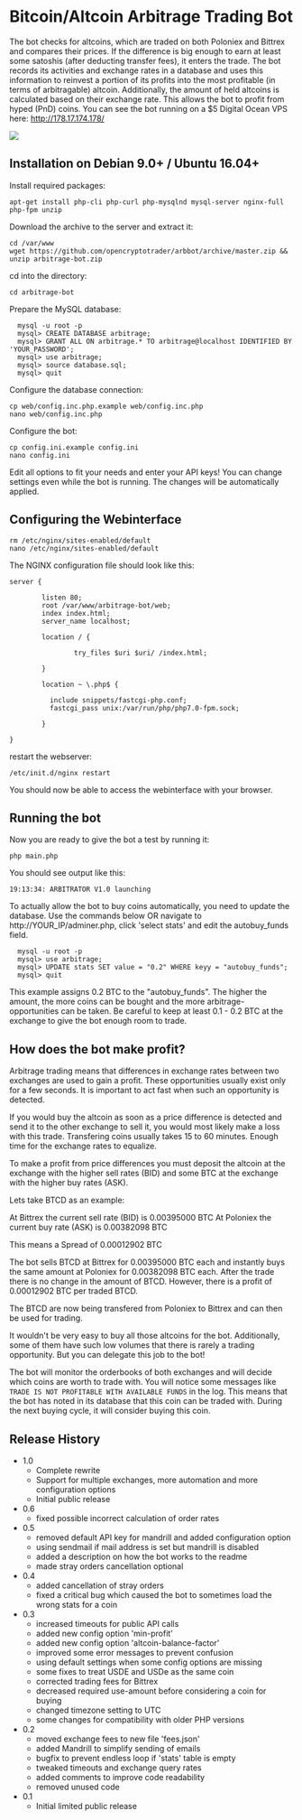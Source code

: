 # Bitcoin/Altcoin Arbitrage Trading Bot
The bot checks for altcoins, which are traded on both Poloniex and Bittrex and compares their prices. If the difference is big enough to earn at least some satoshis (after deducting transfer fees), it enters the trade. The bot records its activities and exchange rates in a database and uses this information to reinvest a portion of its profits into the most profitable (in terms of arbitragable) altcoin. Additionally, the amount of held altcoins is calculated based on their exchange rate. This allows the bot to profit from hyped (PnD) coins. You can see the bot running on a $5 Digital Ocean VPS here: http://178.17.174.178/

![](https://i.imgur.com/XcmnfGt.png)

## Installation on Debian 9.0+ / Ubuntu 16.04+

Install required packages:

```
apt-get install php-cli php-curl php-mysqlnd mysql-server nginx-full php-fpm unzip
```

Download the archive to the server and extract it:

```
cd /var/www
wget https://github.com/opencryptotrader/arbbot/archive/master.zip && unzip arbitrage-bot.zip
```

cd into the directory:

```
cd arbitrage-bot
```

Prepare the MySQL database:

```
  mysql -u root -p
  mysql> CREATE DATABASE arbitrage;
  mysql> GRANT ALL ON arbitrage.* TO arbitrage@localhost IDENTIFIED BY 'YOUR_PASSWORD';
  mysql> use arbitrage;
  mysql> source database.sql;
  mysql> quit
  ```

Configure the database connection:

```
cp web/config.inc.php.example web/config.inc.php
nano web/config.inc.php
```


Configure the bot:

```
cp config.ini.example config.ini
nano config.ini
```

Edit all options to fit your needs and enter your API keys! You can change settings even while the bot is running. The changes will be automatically applied.

## Configuring the Webinterface

```
rm /etc/nginx/sites-enabled/default
nano /etc/nginx/sites-enabled/default
```

The NGINX configuration file should look like this:

```
server {

        listen 80;
        root /var/www/arbitrage-bot/web;
        index index.html;
        server_name localhost;

        location / {

                try_files $uri $uri/ /index.html;

        }

        location ~ \.php$ {

          include snippets/fastcgi-php.conf;
          fastcgi_pass unix:/var/run/php/php7.0-fpm.sock;

        }

}
```

restart the webserver:

```
/etc/init.d/nginx restart
```

You should now be able to access the webinterface with your browser.

## Running the bot

Now you are ready to give the bot a test by running it:

```
php main.php
```

You should see output like this:

```
19:13:34: ARBITRATOR V1.0 launching

```
To actually allow the bot to buy coins automatically, you need to update the database. Use the commands below OR
navigate to http://YOUR_IP/adminer.php, click 'select stats' and edit the autobuy_funds field.
```
  mysql -u root -p
  mysql> use arbitrage;
  mysql> UPDATE stats SET value = "0.2" WHERE keyy = "autobuy_funds";
  mysql> quit
```

This example assigns 0.2 BTC to the "autobuy_funds". The higher the amount, the more coins can be bought and
the more arbitrage-opportunities can be taken. Be careful to keep at least 0.1 - 0.2 BTC at the exchange to give
the bot enough room to trade.

## How does the bot make profit?

Arbitrage trading means that differences in exchange rates between two exchanges are used to gain a profit.
These opportunities usually exist only for a few seconds. It is important to act fast when such an opportunity
is detected.

If you would buy the altcoin as soon as a price difference is detected and send it to the other exchange to
sell it, you would most likely make a loss with this trade. Transfering coins usually takes 15 to 60 minutes.
Enough time for the exchange rates to equalize.

To make a profit from price differences you must deposit the altcoin at the exchange with the higher
sell rates (BID) and some BTC at the exchange with the higher buy rates (ASK).

Lets take BTCD as an example:

At Bittrex the current sell rate (BID) is 0.00395000 BTC
At Poloniex the current buy rate (ASK) is 0.00382098 BTC

This means a Spread of 0.00012902 BTC

The bot sells BTCD at Bittrex for 0.00395000 BTC each and instantly buys the same amount at Poloniex
for 0.00382098 BTC each. After the trade there is no change in the amount of BTCD. However, there is a
profit of 0.00012902 BTC per traded BTCD.

The BTCD are now being transfered from Poloniex to Bittrex and can then be used for trading.

It wouldn't be very easy to buy all those altcoins for the bot. Additionally, some of them have such low
volumes that there is rarely a trading opportunity. But you can delegate this job to the bot!

The bot will monitor the orderbooks of both exchanges and will decide which coins are worth to trade with.
You will notice some messages like `TRADE IS NOT PROFITABLE WITH AVAILABLE FUNDS` in the log. This means
that the bot has noted in its database that this coin can be traded with. During the next buying cycle, it
will consider buying this coin.

## Release History
* 1.0
    * Complete rewrite
    * Support for multiple exchanges, more automation and more configuration options
    * Initial public release
* 0.6
    * fixed possible incorrect calculation of order rates
* 0.5
    * removed default API key for mandrill and added configuration option
    * using sendmail if mail address is set but mandrill is disabled
    * added a description on how the bot works to the readme
    * made stray orders cancellation optional
* 0.4
    * added cancellation of stray orders
    * fixed a critical bug which caused the bot to sometimes load the wrong stats for a coin
* 0.3
    * increased timeouts for public API calls
    * added new config option 'min-profit'
    * added new config option 'altcoin-balance-factor'
    * improved some error messages to prevent confusion
    * using default settings when some config options are missing
    * some fixes to treat USDE and USDe as the same coin
    * corrected trading fees for Bittrex
    * decreased required use-amount before considering a coin for buying
    * changed timezone setting to UTC
    * some changes for compatibility with older PHP versions
* 0.2
    * moved exchange fees to new file 'fees.json'
    * added Mandrill to simplify sending of emails
    * bugfix to prevent endless loop if 'stats' table is empty
    * tweaked timeouts and exchange query rates
    * added comments to improve code readability
    * removed unused code
* 0.1
    * Initial limited public release
